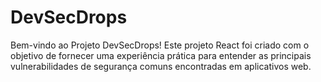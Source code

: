 # DevSecDrops
Bem-vindo ao Projeto DevSecDrops! Este projeto React foi criado com o objetivo de fornecer uma experiência prática para entender as principais vulnerabilidades de segurança comuns encontradas em aplicativos web.

